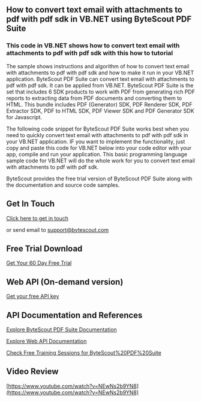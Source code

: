 ## How to convert text email with attachments to pdf with pdf sdk in VB.NET using ByteScout PDF Suite

### This code in VB.NET shows how to convert text email with attachments to pdf with pdf sdk with this how to tutorial

The sample shows instructions and algorithm of how to convert text email with attachments to pdf with pdf sdk and how to make it run in your VB.NET application. ByteScout PDF Suite can convert text email with attachments to pdf with pdf sdk. It can be applied from VB.NET. ByteScout PDF Suite is the set that includes 6 SDK products to work with PDF from generating rich PDF reports to extracting data from PDF documents and converting them to HTML. This bundle includes PDF (Generator) SDK, PDF Renderer SDK, PDF Extractor SDK, PDF to HTML SDK, PDF Viewer SDK and PDF Generator SDK for Javascript.

The following code snippet for ByteScout PDF Suite works best when you need to quickly convert text email with attachments to pdf with pdf sdk in your VB.NET application. IF you want to implement the functionality, just copy and paste this code for VB.NET below into your code editor with your app, compile and run your application. This basic programming language sample code for VB.NET will do the whole work for you to convert text email with attachments to pdf with pdf sdk.

ByteScout provides the free trial version of ByteScout PDF Suite along with the documentation and source code samples.

## Get In Touch

[Click here to get in touch](https://bytescout.zendesk.com/hc/en-us/requests/new?subject=ByteScout%20PDF%20Suite%20Question)

or send email to [support@bytescout.com](mailto:support@bytescout.com?subject=ByteScout%20PDF%20Suite%20Question) 

## Free Trial Download

[Get Your 60 Day Free Trial](https://bytescout.com/download/web-installer?utm_source=github-readme)

## Web API (On-demand version)

[Get your free API key](https://pdf.co/documentation/api?utm_source=github-readme)

## API Documentation and References

[Explore ByteScout PDF Suite Documentation](https://bytescout.com/documentation/index.html?utm_source=github-readme)

[Explore Web API Documentation](https://pdf.co/documentation/api?utm_source=github-readme)

[Check Free Training Sessions for ByteScout%20PDF%20Suite](https://academy.bytescout.com/)

## Video Review

[https://www.youtube.com/watch?v=NEwNs2b9YN8](https://www.youtube.com/watch?v=NEwNs2b9YN8)